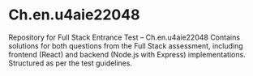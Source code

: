 # Ch.en.u4aie22048
Repository for Full Stack Entrance Test – Ch.en.u4aie22048 Contains solutions for both questions from the Full Stack assessment, including frontend (React) and backend (Node.js with Express) implementations. Structured as per the test guidelines.
